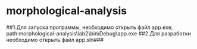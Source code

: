 # morphological-analysis
##1.Для запуска программы, необходимо открыть файл app.exe, path:morphological-analysis\lab2\bin\Debug\app.exe
##2.Для разработки необходимо открыть файл app.sln###
